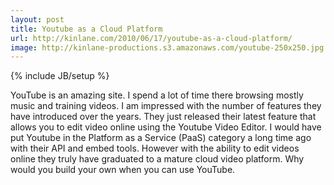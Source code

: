 ```yaml
---
layout: post
title: Youtube as a Cloud Platform
url: http://kinlane.com/2010/06/17/youtube-as-a-cloud-platform/
image: http://kinlane-productions.s3.amazonaws.com/youtube-250x250.jpg
---
```

{% include JB/setup %}
YouTube is an amazing site. I spend a lot of time there browsing mostly music and training videos. I am impressed with the number of features they have introduced over the years.
They just released their latest feature that allows you to edit video online using the Youtube Video Editor.
I would have put Youtube in the Platform as a Service (PaaS) category a long time ago with their API and embed tools.
However with the ability to edit videos online they truly have graduated to a mature cloud video platform. Why would you build your own when you can use YouTube.